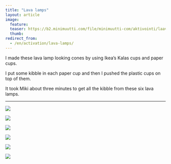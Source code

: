 ```yaml
---
title: "Lava lamps"
layout: article
image:
  feature:
  teaser: https://b2.minimuutti.com/file/minimuutti-com/aktivointi/laavalamput/DSC44309-245px.jpg
  thumb:
redirect_from:
  - /en/activation/lava-lamps/
---
```


I made these lava lamp looking cones by using Ikea’s Kalas cups and paper cups.

I put some kibble in each paper cup and then I pushed the plastic cups on top of them.

It took Miki about three minutes to get all the kibble from these six lava lamps.

---

[![](https://b2.minimuutti.com/file/minimuutti-com/aktivointi/laavalamput/DSC44315-800px.jpg)](https://dl.dropboxusercontent.com/sh/ea1wtnz7z734o12/AAAUE7I_FfIS2qrMQyA9huLNa/aktivointi/laavalamput/DSC44315.jpg)

[![](https://b2.minimuutti.com/file/minimuutti-com/aktivointi/laavalamput/DSC44320-800px.jpg)](https://dl.dropboxusercontent.com/sh/ea1wtnz7z734o12/AACp9R3HO_F_P5p06A9poLW1a/aktivointi/laavalamput/DSC44320.jpg)

[![](https://b2.minimuutti.com/file/minimuutti-com/aktivointi/laavalamput/DSC43225-800px.jpg)](https://dl.dropboxusercontent.com/sh/ea1wtnz7z734o12/AAAIXHgW9sD0YWoYFE0LWO9ha/aktivointi/laavalamput/DSC43225.jpg)

[![](https://b2.minimuutti.com/file/minimuutti-com/aktivointi/laavalamput/DSC43293-800px.jpg)](https://dl.dropboxusercontent.com/sh/ea1wtnz7z734o12/AAD-JJrBrDMbYkAT27XWj9o4a/aktivointi/laavalamput/DSC43293.jpg)

[![](https://b2.minimuutti.com/file/minimuutti-com/aktivointi/laavalamput/DSC43309-800px.jpg)](https://dl.dropboxusercontent.com/sh/ea1wtnz7z734o12/AAAmYL19rFbZ-imZAenjtWVja/aktivointi/laavalamput/DSC43309.jpg)

[![](https://b2.minimuutti.com/file/minimuutti-com/aktivointi/laavalamput/DSC44309-800px.jpg)](https://dl.dropboxusercontent.com/sh/ea1wtnz7z734o12/AACcEPx3FK5N36ggOkqSuF4za/aktivointi/laavalamput/DSC44309.jpg)
